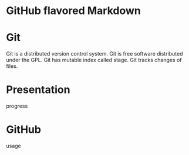 # GitHub flavored Markdown

# Git
Git is a distributed version control system.
Git is free software distributed under the GPL.
Git has mutable index called stage.
Git tracks changes of files.

# Presentation
progress

# GitHub
usage
